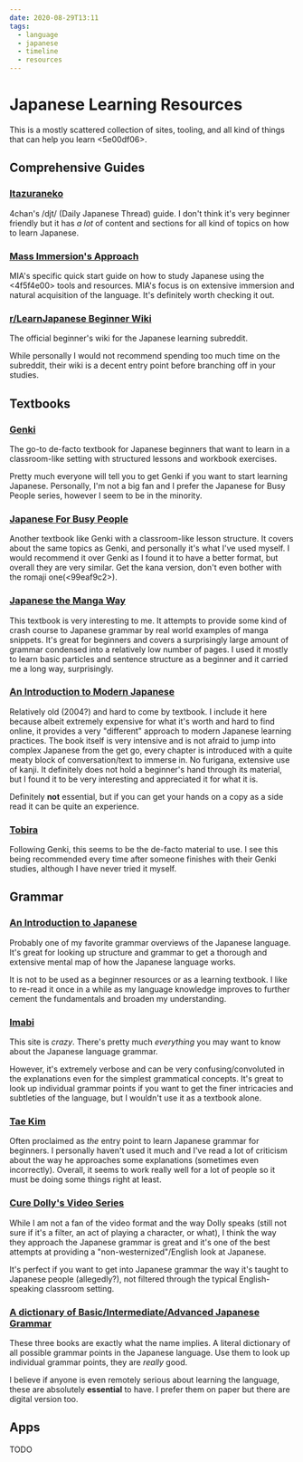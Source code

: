 ```yaml
---
date: 2020-08-29T13:11
tags:
  - language
  - japanese
  - timeline
  - resources
---
```


# Japanese Learning Resources

This is a mostly scattered collection of sites, tooling, and all kind of things
that can help you learn <5e00df06>.

## Comprehensive Guides

### [Itazuraneko](https://itazuraneko.neocities.org/)

4chan's /djt/ (Daily Japanese Thread) guide. I don't think it's very
beginner friendly but it has *a lot* of content and sections for all kind of
topics on how to learn Japanese.

### [Mass Immersion's Approach](https://massimmersionapproach.com/table-of-contents/stage-1/jp-quickstart-guide/)

MIA's specific quick start guide on how to study Japanese using the
<4f5f4e00> tools and resources. MIA's focus is on extensive immersion and
natural acquisition of the language. It's definitely worth checking it out.

### [r/LearnJapanese Beginner Wiki](https://www.reddit.com/r/LearnJapanese/wiki/index/startersguide)

The official beginner's wiki for the Japanese learning subreddit.

While personally I would not recommend spending too much time on the subreddit,
their wiki is a decent entry point before branching off in your studies.

## Textbooks

### [Genki](http://genki.japantimes.co.jp/index_en)

The go-to de-facto textbook for Japanese beginners that want to learn in a
classroom-like setting with structured lessons and workbook exercises.

Pretty much everyone will tell you to get Genki if you want to start learning
Japanese. Personally, I'm not a big fan and I prefer the Japanese for Busy
People series, however I seem to be in the minority.

### [Japanese For Busy People](https://www.ajalt.org/english/textbooks/japanese_for_busy_people.html)

Another textbook like Genki with a classroom-like lesson structure. It covers
about the same topics as Genki, and personally it's what I've used myself. I
would recommend it over Genki as I found it to have a better format, but overall
they are very similar. Get the kana version, don't even bother with the romaji
one(<99eaf9c2>).

### [Japanese the Manga Way](https://www.tofugu.com/reviews/japanese-the-manga-way/)

This textbook is very interesting to me. It attempts to provide some kind of
crash course to Japanese grammar by real world examples of manga snippets.
It's great for beginners and covers a surprisingly large amount of grammar
condensed into a relatively low number of pages. I used it mostly to learn
basic particles and sentence structure as a beginner and it carried me a long
way, surprisingly.

### [An Introduction to Modern Japanese](https://books.google.co.jp/books/about/An_Introduction_to_Modern_Japanese_Volum.html?id=Gu3k3eiOXWAC&redir_esc=y)

Relatively old (2004?) and hard to come by textbook. I include it here because
albeit extremely expensive for what it's worth and hard to find online, it
provides a very "different" approach to modern Japanese learning practices.
The book itself is very intensive and is not afraid to jump into complex
Japanese from the get go, every chapter is introduced with a quite meaty
block of conversation/text to immerse in. No furigana, extensive use of kanji.
It definitely does not hold a beginner's hand through its material, but I found
it to be very interesting and appreciated it for what it is.

Definitely **not** essential, but if you can get your hands on a copy as a side
read it can be quite an experience.

### [Tobira](http://tobiraweb.9640.jp/introduction/%e3%80%8e%e3%81%a8%e3%81%b3%e3%82%89%e3%80%8f%e3%81%ae%e7%89%b9%e5%be%b4/)

Following Genki, this seems to be the de-facto material to use. I see this being
recommended every time after someone finishes with their Genki studies, although
I have never tried it myself.

## Grammar

### [An Introduction to Japanese](https://pomax.github.io/nrGrammar/)

Probably one of my favorite grammar overviews of the Japanese language.
It's great for looking up structure and grammar to get a thorough and
extensive mental map of how the Japanese language works.

It is not to be used as a beginner resources or as a learning textbook. I like
to re-read it once in a while as my language knowledge improves to further
cement the fundamentals and broaden my understanding.


### [Imabi](https://www.imabi.net/)

This site is *crazy*. There's pretty much *everything* you may want to know
about the Japanese language grammar.

However, it's extremely verbose and can be very confusing/convoluted in the
explanations even for the simplest grammatical concepts. It's great to look up
individual grammar points if you want to get the finer intricacies and
subtleties of the language, but I wouldn't use it as a textbook alone.

### [Tae Kim](http://www.guidetojapanese.org/learn/)

Often proclaimed as *the* entry point to learn Japanese grammar for beginners.
I personally haven't used it much and I've read a lot of criticism about the way
he approaches some explanations (sometimes even incorrectly). Overall, it seems
to work really well for a lot of people so it must be doing some things right at
least.

### [Cure Dolly's Video Series](https://www.youtube.com/channel/UCkdmU8hGK4Fg3LghTVtKltQ)

While I am not a fan of the video format and the way Dolly speaks (still not
sure if it's a filter, an act of playing a character, or what), I think the
way they approach the Japanese grammar is great and it's one of the best
attempts at providing a "non-westernized"/English look at Japanese.

It's perfect if you want to get into Japanese grammar the way it's taught to
Japanese people (allegedly?), not filtered through the typical English-speaking
classroom setting.

### [A dictionary of Basic/Intermediate/Advanced Japanese Grammar](https://www.tofugu.com/reviews/dictionary-of-basic-japanese-grammar/)

These three books are exactly what the name implies. A literal dictionary of all
possible grammar points in the Japanese language. Use them to look up individual
grammar points, they are *really* good.

I believe if anyone is even remotely serious about learning the language, these
are absolutely **essential** to have. I prefer them on paper but there are
digital version too.

## Apps

TODO
